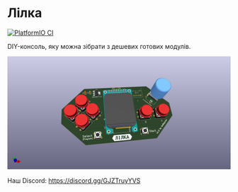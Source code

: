 # Лілка

[![PlatformIO CI](https://github.com/and3rson/lilka/actions/workflows/pio.yml/badge.svg)](https://github.com/and3rson/lilka/actions/workflows/pio.yml)

DIY-консоль, яку можна зібрати з дешевих готових модулів.

![Лілка v1.0](./img/main.png)

Наш Discord: <https://discord.gg/GJZTruyYVS>
